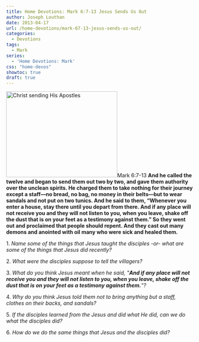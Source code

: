 ```yaml
---
title: Home Devotions: Mark 6:7-13 Jesus Sends Us Out
author: Joseph Louthan
date: 2013-04-17
url: /home-devotions/mark-67-13-jesus-sends-us-out/
categories:
  - Devotions
tags:
  - Mark
series:
  - 'Home Devotions: Mark'
css: "home-devos"
showtoc: true
draft: true
---
```

<img class="alignright size-thumbnail wp-image-1972" alt="Christ sending His Apostles" src="https://i2.wp.com/theologic.us/wp-content/uploads/2013/04/Christ-sending-His-Apostles.jpg?resize=300%2C232" width="300" height="232" srcset="https://i2.wp.com/theologic.us/wp-content/uploads/2013/04/Christ-sending-His-Apostles.jpg?resize=300%2C232 300w, https://i2.wp.com/theologic.us/wp-content/uploads/2013/04/Christ-sending-His-Apostles.jpg?resize=400%2C310 400w, https://i2.wp.com/theologic.us/wp-content/uploads/2013/04/Christ-sending-His-Apostles.jpg?resize=600%2C465 600w, https://i2.wp.com/theologic.us/wp-content/uploads/2013/04/Christ-sending-His-Apostles.jpg?w=745 745w" sizes="(max-width: 300px) 100vw, 300px" data-recalc-dims="1" />Mark 6:7-13 **And he called the twelve and began to send them out two by two, and gave them authority over the unclean spirits. He charged them to take nothing for their journey except a staff—no bread, no bag, no money in their belts—but to wear sandals and not put on two tunics. And he said to them, “Whenever you enter a house, stay there until you depart from there. And if any place will not receive you and they will not listen to you, when you leave, shake off the dust that is on your feet as a testimony against them.” So they went out and proclaimed that people should repent. And they cast out many demons and anointed with oil many who were sick and healed them.**

1. _Name some of the things that Jesus taught the disciples -or- what are some of the things that Jesus did recently?_

2. _What were the disciples suppose to tell the villagers?_

3. _What do you think Jesus meant when he said, "**And if any place will not receive you and they will not listen to you, when you leave, shake off the dust that is on your feet as a testimony against them.**"?_

4. _Why do you think Jesus told them not to bring anything but a staff, clothes on their backs, and sandals?_

5. _If the disciples learned from the Jesus and did what He did, can we do what the disciples did?_

6. _How do we do the same things that Jesus and the disciples did?_

&nbsp;

